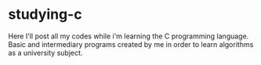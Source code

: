 # studying-c
Here I'll post all my codes while i'm learning the C programming language. Basic and intermediary programs created by me in order to learn algorithms as a university subject. 
